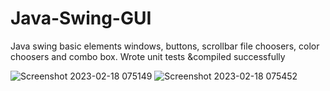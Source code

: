 # Java-Swing-GUI
 Java swing  basic elements windows, buttons, scrollbar file choosers, color choosers and combo box. Wrote unit tests &amp;compiled successfully

![Screenshot 2023-02-18 075149](https://user-images.githubusercontent.com/93249038/219827078-c2b0daf1-0c1d-4377-87d4-4c88f0045d28.png)
![Screenshot 2023-02-18 075452](https://user-images.githubusercontent.com/93249038/219827079-c2624910-f187-4ef8-844a-6997da71f163.png)
